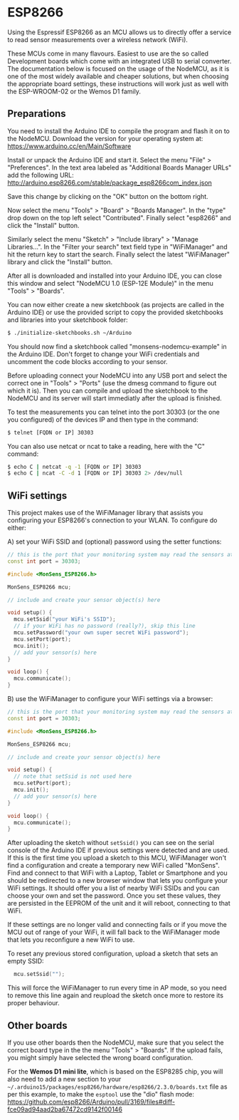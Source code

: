 ESP8266
=======

Using the Espressif ESP8266 as an MCU allows us to directly offer a service to
read sensor measurements over a wireless network (WiFi).

These MCUs come in many flavours. Easiest to use are the so called Development
boards which come with an integrated USB to serial converter. The documentation
below is focused on the usage of the NodeMCU, as it is one of the most widely
available and cheaper solutions, but when choosing the appropriate board
settings, these instructions will work just as well with the ESP-WROOM-02 or the
Wemos D1 family.


Preparations
------------

You need to install the Arduino IDE to compile the program and flash it on to
the NodeMCU. Download the version for your operating system at:
https://www.arduino.cc/en/Main/Software

Install or unpack the Arduino IDE and start it. Select the menu "File" >
"Preferences". In the text area labeled as "Additional Boards Manager URLs" add
the following URL:
http://arduino.esp8266.com/stable/package_esp8266com_index.json

Save this change by clicking on the "OK" button on the bottom right.

Now select the menu "Tools" > "Board" > "Boards Manager". In the "type" drop down
on the top left select "Contributed". Finally select "esp8266" and click the
"Install" button.

Similarly select the menu "Sketch" > "Include library" > "Manage Libraries...".
In the "Filter your search" text field type in "WiFiManager" and hit the return
key to start the search. Finally select the latest "WiFiManager" library and
click the "Install" button.

After all is downloaded and installed into your Arduino IDE, you can close this
window and select "NodeMCU 1.0 (ESP-12E Module)" in the menu "Tools" > "Boards".

You can now either create a new sketchbook (as projects are called in the Arduino
IDE) or use the provided script to copy the provided sketchbooks and libraries
into your sketchbook folder:

```bash
$ ./initialize-sketchbooks.sh ~/Arduino
```

You should now find a sketchbook called "monsens-nodemcu-example" in the
Arduino IDE. Don't forget to change your WiFi credentials and uncomment the code
blocks according to your sensor.

Before uploading connect your NodeMCU into any USB port and select the correct
one in "Tools" > "Ports" (use the dmesg command to figure out which it is). Then
you can compile and upload the sketchbook to the NodeMCU and its server will
start immediatly after the upload is finished.

To test the measurements you can telnet into the port 30303 (or the one you
configured) of the devices IP and then type in the command:

```bash
$ telnet [FQDN or IP] 30303
```

You can also use netcat or ncat to take a reading, here with the "C" command:

```bash
$ echo C | netcat -q -1 [FQDN or IP] 30303
$ echo C | ncat -C -d 1 [FQDN or IP] 30303 2> /dev/null
```

WiFi settings
-------------

This project makes use of the WiFiManager library that assists you configuring
your ESP8266's connection to your WLAN. To configure do either:

A) set your WiFi SSID and (optional) password using the setter functions:

```c++
// this is the port that your monitoring system may read the sensors at
const int port = 30303;

#include <MonSens_ESP8266.h>

MonSens_ESP8266 mcu;

// include and create your sensor object(s) here

void setup() {
  mcu.setSsid("your WiFi's SSID");
  // if your WiFi has no password (really?), skip this line
  mcu.setPassword("your own super secret WiFi password");
  mcu.setPort(port);
  mcu.init();
  // add your sensor(s) here
}

void loop() {
  mcu.communicate();
}
```

B) use the WiFiManager to configure your WiFi settings via a browser:

```c++
// this is the port that your monitoring system may read the sensors at
const int port = 30303;

#include <MonSens_ESP8266.h>

MonSens_ESP8266 mcu;

// include and create your sensor object(s) here

void setup() {
  // note that setSsid is not used here
  mcu.setPort(port);
  mcu.init();
  // add your sensor(s) here
}

void loop() {
  mcu.communicate();
}
```

After uploading the sketch without `setSsid()` you can see on the serial console
of the Arduino IDE if previous settings were detected and are used. If this is
the first time you upload a sketch to this MCU, WiFiManager won't find a
configuration and create a temporary new WiFi called "MonSens". Find and connect
to that WiFi with a Laptop, Tablet or Smartphone and you should be redirected to
a new browser window that lets you configure your WiFi settings. It should offer
you a list of nearby WiFi SSIDs and you can choose your own and set the password.
Once you set these values, they are persisted in the EEPROM of the unit and it
will reboot, connecting to that WiFi.

If these settings are no longer valid and connecting fails or if you move the
MCU out of range of your WiFi, it will fall back to the WiFiManager mode that
lets you reconfigure a new WiFi to use.

To reset any previous stored configuration, upload a sketch that sets an empty
SSID:

```c++
  mcu.setSsid("");
```

This will force the WiFiManager to run every time in AP mode, so you need to
remove this line again and reupload the sketch once more to restore its proper
behaviour.

Other boards
------------

If you use other boards then the NodeMCU, make sure that you select the correct
board type in the the menu "Tools" > "Boards". If the upload fails, you might
simply have selected the wrong board configuration.

For the **Wemos D1 mini lite**, which is based on the ESP8285 chip, you will also
need to add a new section to your `~/.arduino15/packages/esp8266/hardware/esp8266/2.3.0/boards.txt`
file as per this example, to make the `esptool` use the "dio" flash mode:
https://github.com/esp8266/Arduino/pull/3169/files#diff-fce09ad94aad2ba67472cd9142f00146
